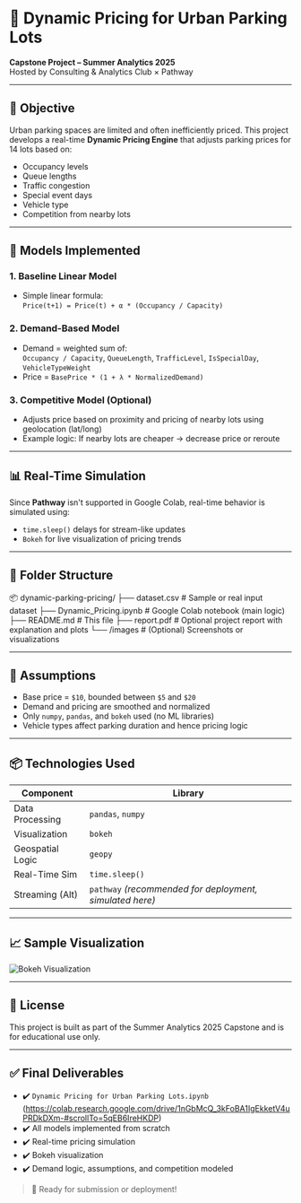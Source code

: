 # 🚗 Dynamic Pricing for Urban Parking Lots

**Capstone Project – Summer Analytics 2025**  
Hosted by Consulting & Analytics Club × Pathway

---

## 📌 Objective

Urban parking spaces are limited and often inefficiently priced. This project develops a real-time **Dynamic Pricing Engine** that adjusts parking prices for 14 lots based on:

- Occupancy levels
- Queue lengths
- Traffic congestion
- Special event days
- Vehicle type
- Competition from nearby lots

---

## 🧠 Models Implemented

### 1. **Baseline Linear Model**
- Simple linear formula:  
  `Price(t+1) = Price(t) + α * (Occupancy / Capacity)`

### 2. **Demand-Based Model**
- Demand = weighted sum of:  
  `Occupancy / Capacity`, `QueueLength`, `TrafficLevel`, `IsSpecialDay`, `VehicleTypeWeight`
- Price = `BasePrice * (1 + λ * NormalizedDemand)`

### 3. **Competitive Model** (Optional)
- Adjusts price based on proximity and pricing of nearby lots using geolocation (lat/long)
- Example logic: If nearby lots are cheaper → decrease price or reroute

---

## 📊 Real-Time Simulation

Since **Pathway** isn't supported in Google Colab, real-time behavior is simulated using:

- `time.sleep()` delays for stream-like updates
- `Bokeh` for live visualization of pricing trends

---

## 📁 Folder Structure
📦 dynamic-parking-pricing/
├── dataset.csv # Sample or real input dataset
├── Dynamic_Pricing.ipynb # Google Colab notebook (main logic)
├── README.md # This file
├── report.pdf # Optional project report with explanation and plots
└── /images # (Optional) Screenshots or visualizations

---

## 📝 Assumptions

- Base price = `$10`, bounded between `$5` and `$20`
- Demand and pricing are smoothed and normalized
- Only `numpy`, `pandas`, and `bokeh` used (no ML libraries)
- Vehicle types affect parking duration and hence pricing logic

---

## 📦 Technologies Used

| Component         | Library     |
|------------------|-------------|
| Data Processing   | `pandas`, `numpy` |
| Visualization     | `bokeh` |
| Geospatial Logic  | `geopy` |
| Real-Time Sim     | `time.sleep()` |
| Streaming (Alt)   | `pathway` *(recommended for deployment, simulated here)* |

---

## 📈 Sample Visualization

![Bokeh Visualization](images/sample_pricing_plot.png)

---

## 🧾 License

This project is built as part of the Summer Analytics 2025 Capstone and is for educational use only.

---

## ✅ Final Deliverables

- ✔️ `Dynamic Pricing for Urban Parking Lots.ipynb` (https://colab.research.google.com/drive/1nGbMcQ_3kFoBA1IgEkketV4uPRDkDXm-#scrollTo=5qEB6IreHKDP)
- ✔️ All models implemented from scratch
- ✔️ Real-time pricing simulation
- ✔️ Bokeh visualization
- ✔️ Demand logic, assumptions, and competition modeled

> 🎯 Ready for submission or deployment!

